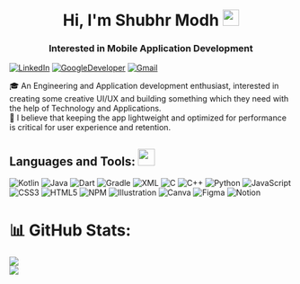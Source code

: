 <h1 align="center">Hi, I'm Shubhr Modh <img src="https://github.com/TheDudeThatCode/TheDudeThatCode/raw/master/Assets/Hi.gif" width="29" height="29" /></h1>
<h3 align="center">Interested in Mobile Application Development</h3>

[![LinkedIn](https://img.shields.io/badge/LinkedIn-%230077B5.svg?logo=linkedin&logoColor=white)](https://www.linkedin.com/in/shubhr-modh-05b232222/) [![GoogleDeveloper](https://img.shields.io/badge/DeveloperProfile-%230077B5.svg?logo=googledeveloper&logoColor=white)](https://g.dev/shubhr_modh)  [![Gmail](https://img.shields.io/badge/Gmail-%230077B5.svg?logo=gmail&logoColor=white)](mailto:modhshubhr53@gmail.com)

🎓 An Engineering and Application development enthusiast, interested in creating some creative UI/UX and building something which they need with the help of Technology and Applications.
<br/>
💫 I believe that keeping the app lightweight and optimized for performance is critical for user experience and retention.

## Languages and Tools: <img src="https://media.giphy.com/media/WUlplcMpOCEmTGBtBW/giphy.gif" width="30" style="max-width: 100%;">

![Kotlin](https://img.shields.io/badge/kotlin-%2300599C.svg?style=for-the-badge&logo=kotlin&logoColor=white) ![Java](https://img.shields.io/badge/java-%2300599C.svg?style=for-the-badge&logo=java&logoColor=white) ![Dart](https://img.shields.io/badge/dart-%2300599C.svg?style=for-the-badge&logo=dart&logoColor=white) ![Gradle](https://img.shields.io/badge/gradle-%2300599C.svg?style=for-the-badge&logo=gradle&logoColor=white) ![XML](https://img.shields.io/badge/xml-%2300599C.svg?style=for-the-badge&logo=xml&logoColor=white) ![C](https://img.shields.io/badge/c-%2300599C.svg?style=for-the-badge&logo=c&logoColor=white) ![C++](https://img.shields.io/badge/c++-%2300599C.svg?style=for-the-badge&logo=c%2B%2B&logoColor=white) ![Python](https://img.shields.io/badge/python-%2300599C.svg?style=for-the-badge&logo=python&logoColor=white) ![JavaScript](https://img.shields.io/badge/javascript-%23323330.svg?style=for-the-badge&logo=javascript&logoColor=%23F7DF1E) ![CSS3](https://img.shields.io/badge/css3-%231572B6.svg?style=for-the-badge&logo=css3&logoColor=white) ![HTML5](https://img.shields.io/badge/html5-%23E34F26.svg?style=for-the-badge&logo=html5&logoColor=white) ![NPM](https://img.shields.io/badge/NPM-%23000000.svg?style=for-the-badge&logo=npm&logoColor=white) ![Illustration](https://img.shields.io/badge/illustration-%2300599C.svg?style=for-the-badge&logo=illustration&logoColor=white) ![Canva](https://img.shields.io/badge/Canva-%2300C4CC.svg?style=for-the-badge&logo=Canva&logoColor=white)	![Figma](https://img.shields.io/badge/figma-%23F24E1E.svg?style=for-the-badge&logo=figma&logoColor=white) ![Notion](https://img.shields.io/badge/Notion-%23000000.svg?style=for-the-badge&logo=notion&logoColor=white)

# 📊 GitHub Stats:
![](https://github-readme-streak-stats.herokuapp.com/?user=mshubhr&theme=dark&hide_border=false)
<br/>
![](https://github-readme-stats.vercel.app/api/top-langs/?username=mshubhr&theme=dark&hide_border=false&include_all_commits=true&count_private=false&layout=compact)
